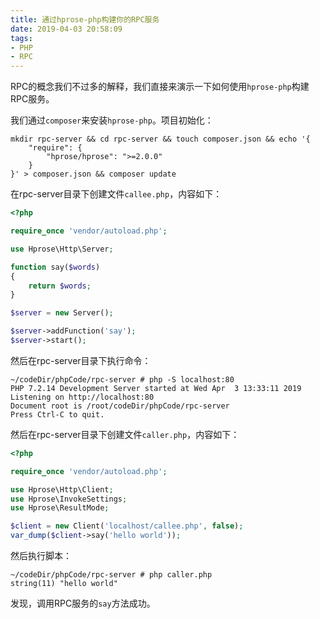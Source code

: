 ```yaml
---
title: 通过hprose-php构建你的RPC服务
date: 2019-04-03 20:58:09
tags:
- PHP
- RPC
---
```


RPC的概念我们不过多的解释，我们直接来演示一下如何使用`hprose-php`构建RPC服务。

我们通过`composer`来安装`hprose-php`。项目初始化：

```shell
mkdir rpc-server && cd rpc-server && touch composer.json && echo '{
    "require": {
        "hprose/hprose": ">=2.0.0"
    }
}' > composer.json && composer update
```

在rpc-server目录下创建文件`callee.php`，内容如下：

```php
<?php

require_once 'vendor/autoload.php';

use Hprose\Http\Server;

function say($words)
{
    return $words;
}

$server = new Server();

$server->addFunction('say');
$server->start();
```

然后在rpc-server目录下执行命令：

```shell
~/codeDir/phpCode/rpc-server # php -S localhost:80
PHP 7.2.14 Development Server started at Wed Apr  3 13:33:11 2019
Listening on http://localhost:80
Document root is /root/codeDir/phpCode/rpc-server
Press Ctrl-C to quit.
```

然后在rpc-server目录下创建文件`caller.php`，内容如下：

```php
<?php

require_once 'vendor/autoload.php';

use Hprose\Http\Client;
use Hprose\InvokeSettings;
use Hprose\ResultMode;

$client = new Client('localhost/callee.php', false);
var_dump($client->say('hello world'));
```

然后执行脚本：

```shell
~/codeDir/phpCode/rpc-server # php caller.php
string(11) "hello world"
```

发现，调用RPC服务的`say`方法成功。

